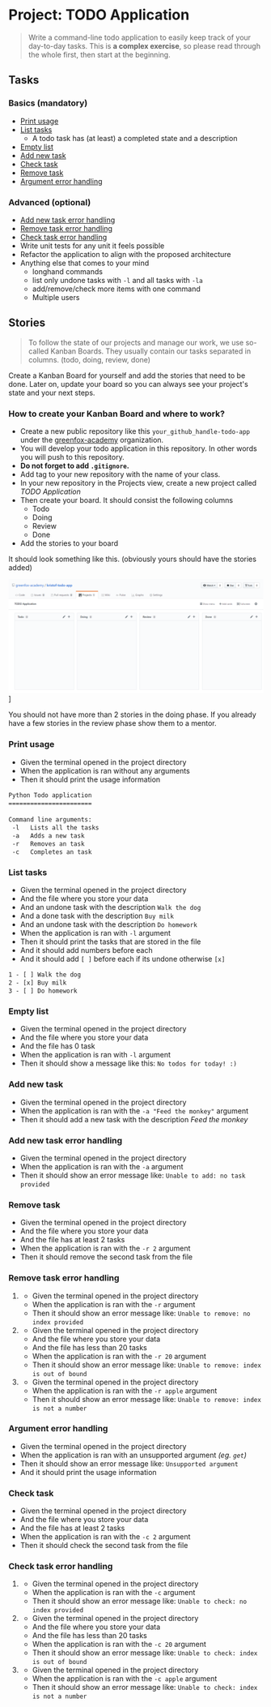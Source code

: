 # Project: TODO Application

> Write a command-line todo application to easily keep track of your day-to-day tasks.
> This is **a complex exercise**, so please read through the whole first, then start at the beginning.

## Tasks
### Basics (mandatory)

 - [Print usage](#print-usage)
 - [List tasks](#list-tasks)
     - A todo task has (at least) a completed state and a description
 - [Empty list](#empty-list)
 - [Add new task](#add-new-task)
 - [Check task](#check-task)
 - [Remove task](#remove-task)
 - [Argument error handling](#argument-error-handling)

### Advanced (optional)

 - [Add new task error handling](#add-new-task-error-handling)
 - [Remove task error handling](#remove-task-error-handling)
 - [Check task error handling](#check-task-error-handling)
 - Write unit tests for any unit it feels possible
 - Refactor the application to align with the proposed architecture
 - Anything else that comes to your mind
     - longhand commands
     - list only undone tasks with `-l` and all tasks with `-la`
     - add/remove/check more items with one command
     - Multiple users

## Stories

> To follow the state of our projects and manage our work, we use so-called Kanban Boards. They usually contain our tasks separated in columns. (todo, doing, review, done)

Create a Kanban Board for yourself and add the stories that need to be done. Later on, update your board so you can always see your project's state and your next steps.

### How to create your Kanban Board and where to work?

 - Create a new public repository like this `your_github_handle-todo-app` under the [greenfox-academy](https://github.com/greenfox-academy/) organization.
 - You will develop your todo application in this repository. In other words you will push to this repository.
 - **Do not forget to add `.gitignore`.**
 - Add tag to your new repository with the name of your class.
 - In your new repository in the Projects view, create a new project called *TODO Application*
 - Then create your board. It should consist the following columns
     - Todo
     - Doing
     - Review
     - Done
 - Add the stories to your board

It should look something like this. (obviously yours should have the stories added)

![Github Kanban Board](assets/kanban_board.png)]

You should not have more than 2 stories in the doing phase. If you already have a few stories in the review phase show them to a mentor.

### Print usage

 - Given the terminal opened in the project directory
 - When the application is ran without any arguments
 - Then it should print the usage information

```
Python Todo application
=======================

Command line arguments:
 -l   Lists all the tasks
 -a   Adds a new task
 -r   Removes an task
 -c   Completes an task
```

### List tasks

 - Given the terminal opened in the project directory
 - And the file where you store your data
 - And an undone task with the description `Walk the dog`
 - And a done task with the description `Buy milk`
 - And an undone task with the description `Do homework`
 - When the application is ran with `-l` argument
 - Then it should print the tasks that are stored in the file
 - And it should add numbers before each
 - And it should add `[ ]` before each if its undone otherwise `[x]`

```
1 - [ ] Walk the dog
2 - [x] Buy milk
3 - [ ] Do homework
```

### Empty list

 - Given the terminal opened in the project directory
 - And the file where you store your data
 - And the file has 0 task
 - When the application is ran with `-l` argument
 - Then it should show a message like this: `No todos for today! :)`

### Add new task

 - Given the terminal opened in the project directory
 - When the application is ran with the `-a "Feed the monkey"` argument
 - Then it should add a new task with the description *Feed the monkey*

### Add new task error handling

 - Given the terminal opened in the project directory
 - When the application is ran with the `-a` argument
 - Then it should show an error message like: `Unable to add: no task provided`

### Remove task

 - Given the terminal opened in the project directory
 - And the file where you store your data
 - And the file has at least 2 tasks
 - When the application is ran with the `-r 2` argument
 - Then it should remove the second task from the file

### Remove task error handling

 1.
     - Given the terminal opened in the project directory
     - When the application is ran with the `-r` argument
     - Then it should show an error message like: `Unable to remove: no index provided`
 2.
     - Given the terminal opened in the project directory
     - And the file where you store your data
     - And the file has less than 20 tasks
     - When the application is ran with the `-r 20` argument
     - Then it should show an error message like: `Unable to remove: index is out of bound`
 3.
     - Given the terminal opened in the project directory
     - When the application is ran with the `-r apple` argument
     - Then it should show an error message like: `Unable to remove: index is not a number`

### Argument error handling

 - Given the terminal opened in the project directory
 - When the application is ran with an unsupported argument *(eg. `get`)*
 - Then it should show an error message like: `Unsupported argument`
 - And it should print the usage information

### Check task

 - Given the terminal opened in the project directory
 - And the file where you store your data
 - And the file has at least 2 tasks
 - When the application is ran with the `-c 2` argument
 - Then it should check the second task from the file

### Check task error handling

 1.
     - Given the terminal opened in the project directory
     - When the application is ran with the `-c` argument
     - Then it should show an error message like: `Unable to check: no index provided`
 2.
     - Given the terminal opened in the project directory
     - And the file where you store your data
     - And the file has less than 20 tasks
     - When the application is ran with the `-c 20` argument
     - Then it should show an error message like: `Unable to check: index is out of bound`

 3.
     - Given the terminal opened in the project directory
     - When the application is ran with the `-c apple` argument
     - Then it should show an error message like: `Unable to check: index is not a number`
